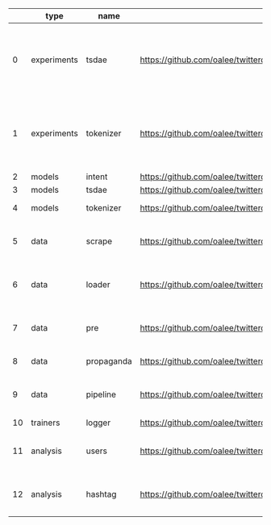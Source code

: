 |    | type        | name       | url                                                                        | short_url                                     | dependencies                                                                                                                                                                                                                                                                                                                                                                                                                                                                                                                                                                   |
|----|-------------|------------|----------------------------------------------------------------------------|-----------------------------------------------|--------------------------------------------------------------------------------------------------------------------------------------------------------------------------------------------------------------------------------------------------------------------------------------------------------------------------------------------------------------------------------------------------------------------------------------------------------------------------------------------------------------------------------------------------------------------------------|
| 0  | experiments | tsdae      | https://github.com/oalee/twitterds/tree/main/twitter/experiments/tsdae     | oalee/twitterds/twitter/experiments/tsdae     | ['--extra-index-url https://download.pytorch.org/whl/torch_stable.html', 'ipdb>=0.13.13', 'torch>=2.0.0', 'tqdm>=4.65.0', '-e git+ssh://git@github.com/oalee/sentence-transformers.git@1c2c90b8ce6812fae491944129d10e73a6009f69#egg=sentence_transformers', '-e git+ssh://git@github.com/ilex-paraguariensis/yerbamate.git@b53e93b46537e7de75c8c8cd42f142cfabbaf96b#egg=yerbamate', 'numpy>=1.24.3', 'https://github.com/oalee/twitterds/tree/main/twitter/data/loader', 'https://github.com/oalee/twitterds/tree/main/twitter/trainers/logger']                               |
| 1  | experiments | tokenizer  | https://github.com/oalee/twitterds/tree/main/twitter/experiments/tokenizer | oalee/twitterds/twitter/experiments/tokenizer | ['--extra-index-url https://download.pytorch.org/whl/torch_stable.html', 'ipdb>=0.13.13', 'torch>=2.0.0', 'tqdm>=4.65.0', '-e git+ssh://git@github.com/oalee/sentence-transformers.git@1c2c90b8ce6812fae491944129d10e73a6009f69#egg=sentence_transformers', 'tokenizers>=0.13.3', '-e git+ssh://git@github.com/ilex-paraguariensis/yerbamate.git@b53e93b46537e7de75c8c8cd42f142cfabbaf96b#egg=yerbamate', 'sentencepiece>=0.1.97', 'https://github.com/oalee/twitterds/tree/main/twitter/data/loader', 'https://github.com/oalee/twitterds/tree/main/twitter/trainers/logger'] |
| 2  | models      | intent     | https://github.com/oalee/twitterds/tree/main/twitter/models/intent         | oalee/twitterds/twitter/models/intent         | ['']                                                                                                                                                                                                                                                                                                                                                                                                                                                                                                                                                                           |
| 3  | models      | tsdae      | https://github.com/oalee/twitterds/tree/main/twitter/models/tsdae          | oalee/twitterds/twitter/models/tsdae          | ['']                                                                                                                                                                                                                                                                                                                                                                                                                                                                                                                                                                           |
| 4  | models      | tokenizer  | https://github.com/oalee/twitterds/tree/main/twitter/models/tokenizer      | oalee/twitterds/twitter/models/tokenizer      | ['-e git+ssh://git@github.com/oalee/sentence-transformers.git@1c2c90b8ce6812fae491944129d10e73a6009f69#egg=sentence_transformers', 'sentencepiece>=0.1.97']                                                                                                                                                                                                                                                                                                                                                                                                                    |
| 5  | data        | scrape     | https://github.com/oalee/twitterds/tree/main/twitter/data/scrape           | oalee/twitterds/twitter/data/scrape           | ['-e git+ssh://git@github.com/ilex-paraguariensis/yerbamate.git@b53e93b46537e7de75c8c8cd42f142cfabbaf96b#egg=yerbamate', '-e git+https://github.com/JustAnotherArchivist/snscrape.git@614d4c2029a62d348ca56598f87c425966aaec66#egg=snscrape', 'ipdb>=0.13.13', 'pandas>=1.5.3']                                                                                                                                                                                                                                                                                                |
| 6  | data        | loader     | https://github.com/oalee/twitterds/tree/main/twitter/data/loader           | oalee/twitterds/twitter/data/loader           | ['pandas>=1.5.3', '-e git+ssh://git@github.com/oalee/sentence-transformers.git@1c2c90b8ce6812fae491944129d10e73a6009f69#egg=sentence_transformers', 'pyspark>=3.4.0', '-e git+ssh://git@github.com/ilex-paraguariensis/yerbamate.git@b53e93b46537e7de75c8c8cd42f142cfabbaf96b#egg=yerbamate', 'vaex>=4.16.0']                                                                                                                                                                                                                                                                  |
| 7  | data        | pre        | https://github.com/oalee/twitterds/tree/main/twitter/data/pre              | oalee/twitterds/twitter/data/pre              | ['ipdb>=0.13.13', 'pandas>=1.5.3', 'tqdm>=4.65.0', 'fastparquet>=2023.2.0', 'pyarrow>=9.0.0', '-e git+ssh://git@github.com/ilex-paraguariensis/yerbamate.git@b53e93b46537e7de75c8c8cd42f142cfabbaf96b#egg=yerbamate', 'vaex>=4.16.0', 'numpy>=1.24.3', 'https://github.com/oalee/twitterds/tree/main/twitter/loader/prepro']                                                                                                                                                                                                                                                   |
| 8  | data        | propaganda | https://github.com/oalee/twitterds/tree/main/twitter/data/propaganda       | oalee/twitterds/twitter/data/propaganda       | ['-e git+ssh://git@github.com/ilex-paraguariensis/yerbamate.git@b53e93b46537e7de75c8c8cd42f142cfabbaf96b#egg=yerbamate', 'ipdb>=0.13.13']                                                                                                                                                                                                                                                                                                                                                                                                                                      |
| 9  | data        | pipeline   | https://github.com/oalee/twitterds/tree/main/twitter/data/pipeline         | oalee/twitterds/twitter/data/pipeline         | ['igraph>=0.10.4', 'dask>=2023.3.2', 'ipdb>=0.13.13', 'pandas>=1.5.3', 'tqdm>=4.65.0', 'pyspark>=3.4.0', 'matplotlib>=3.7.1', 'python_bidi>=0.4.2', '-e git+ssh://git@github.com/ilex-paraguariensis/yerbamate.git@b53e93b46537e7de75c8c8cd42f142cfabbaf96b#egg=yerbamate', 'vaex>=4.16.0', 'arabic_reshaper>=3.0.0', 'numpy>=1.24.3', 'https://github.com/oalee/twitterds/tree/main/twitter/loader/spark']                                                                                                                                                                    |
| 10 | trainers    | logger     | https://github.com/oalee/twitterds/tree/main/twitter/trainers/logger       | oalee/twitterds/twitter/trainers/logger       | ['tqdm>=4.65.0']                                                                                                                                                                                                                                                                                                                                                                                                                                                                                                                                                               |
| 11 | analysis    | users      | https://github.com/oalee/twitterds/tree/main/twitter/analysis/users        | oalee/twitterds/twitter/analysis/users        | ['igraph>=0.10.4', 'wordcloud>=1.9.2', 'pandas>=1.5.3', 'tqdm>=4.65.0', 'fastparquet>=2023.2.0', 'leidenalg>=0.9.1', 'networkx>=3.1', '-e git+ssh://git@github.com/ilex-paraguariensis/yerbamate.git@b53e93b46537e7de75c8c8cd42f142cfabbaf96b#egg=yerbamate', 'pyvis>=0.3.2', 'numpy>=1.24.3']                                                                                                                                                                                                                                                                                 |
| 12 | analysis    | hashtag    | https://github.com/oalee/twitterds/tree/main/twitter/analysis/hashtag      | oalee/twitterds/twitter/analysis/hashtag      | ['igraph>=0.10.4', 'wordcloud>=1.9.2', 'pandas>=1.5.3', 'tqdm>=4.65.0', 'fastparquet>=2023.2.0', 'leidenalg>=0.9.1', 'networkx>=3.1', '-e git+ssh://git@github.com/ilex-paraguariensis/yerbamate.git@b53e93b46537e7de75c8c8cd42f142cfabbaf96b#egg=yerbamate', 'pyvis>=0.3.2', 'numpy>=1.24.3']                                                                                                                                                                                                                                                                                 |